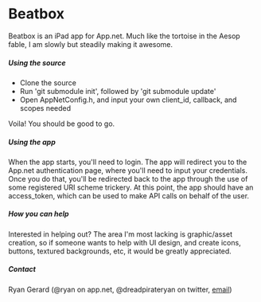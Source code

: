 Beatbox
======
Beatbox is an iPad app for App.net. Much like the tortoise in the Aesop fable, I am slowly but steadily making it awesome.

##### Using the source ######
- Clone the source
- Run 'git submodule init', followed by 'git submodule update'
- Open AppNetConfig.h, and input your own client_id, callback, and scopes needed

Voila! You should be good to go.

##### Using the app #####
When the app starts, you'll need to login. The app will redirect you to the App.net authentication page, where you'll need to input your credentials. Once you do that, you'll be redirected back to the app through the use of some registered URI scheme trickery. At this point, the app should have an access_token, which can be used to make API calls on behalf of the user.

##### How you can help #####

Interested in helping out? The area I'm most lacking is graphic/asset creation, so if someone wants to help with UI design, and create icons, buttons, textured backgrounds, etc, it would be greatly appreciated.

##### Contact #####

Ryan Gerard (@ryan on app.net, @dreadpirateryan on twitter, [email](mailto:ryan.gerard@gmail.com))
